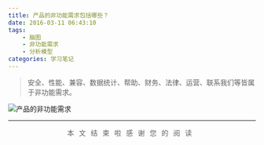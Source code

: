 ```yaml
---
title: 产品的非功能需求包括哪些？
date: 2016-03-11 06:43:10
tags:
    - 脑图
    - 非功能需求
    - 分析模型
categories: 学习笔记
---
```

>安全、性能、兼容、数据统计、帮助、财务、法律、运营、联系我们等皆属于非功能需求。

<!--more-->
![产品的非功能需求](http://ww1.sinaimg.cn/mw690/006agIcvly1g0joglgdbgj30dw0cc0t1.jpg)

---
<div style="text-align:center;color: #636363;font-size:14px;letter-spacing: 10px">本文结束啦<i class="fa fa-bell"></i>感谢您的阅读</div>